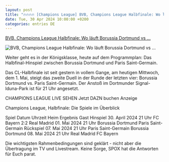 ```yaml
---
layout: post
title: "🔥🔥🔥🔥 [Champions League] BVB, Champions League Halbfinale: Wo läuft Borussia Dortmund vs ..."
date: Tue, 30 Apr 2024 10:00:00 +0200
categories: entries DE
---
```

[BVB, Champions League Halbfinale: Wo läuft Borussia Dortmund vs ...](https://www.spox.com/de/sport/fussball/championsleague/2404/Artikel/bvb-cl-halbfinale-wo-laeuft-borussia-dortmund-vs-psg-heute-live-im-free-tv-und-livestream.html)

![BVB, Champions League Halbfinale: Wo läuft Borussia Dortmund vs ...](https://www.spox.com/de/sport/fussball/championsleague/2404/Bilder/borussia-psg-1280.jpg)

Weiter geht es in der Königsklasse, heute auf dem Programmplan: Das Halbfinal-Hinspiel zwischen Borussia Dortmund und Paris Saint-Germain.

Das CL-Halbfinale ist seit gestern in vollem Gange, am heutigen Mittwoch, dem 1. Mai, steigt das zweite Duell in der Runde der letzten vier: Borussia Dortmund vs. Paris Saint-Germain. Der Anstoß im Dortmunder Signal-Iduna-Park ist für 21 Uhr angesetzt.

CHAMPIONS LEAGUE LIVE SEHEN Jetzt DAZN buchen Anzeige

Champions League, Halbfinale: Die Spiele im Überblick

Spiel Datum Uhrzeit Heim Ergebnis Gast Hinspiel 30. April 2024 21 Uhr FC Bayern 2:2 Real Madrid 01. Mai 2024 21 Uhr Borussia Dortmund Paris Saint-Germain Rückspiel 07. Mai 2024 21 Uhr Paris Saint-Germain Borussia Dortmund 08. Mai 2024 21 Uhr Real Madrid FC Bayern

Die wichtigsten Rahmenbedingungen sind geklärt - nicht aber die Übertragung im TV und Livestream. Keine Sorge, SPOX hat die Antworten für Euch parat.

